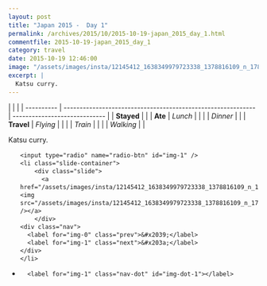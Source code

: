 ```yaml
---
layout: post
title: "Japan 2015 -  Day 1"
permalink: /archives/2015/10/2015-10-19-japan_2015_day_1.html
commentfile: 2015-10-19-japan_2015_day_1
category: travel
date: 2015-10-19 12:46:00
image: "/assets/images/insta/12145412_1638349979723338_1378816109_n_17844609967047535.jpg"
excerpt: |
  Katsu curry.
---
```


|            |                                                              |
| ---------- | ------------------------------------------------------------ | ----------------------------- |
| **Stayed** |  |
| **Ate**    | _Lunch_                                                      |          |
|            | _Dinner_                                                     |          |
| **Travel** | _Flying_                                                     |          |
|            | _Train_                                                      |          |
|            | _Walking_                                                    |          |


Katsu curry.


<ul class="slides">

    <input type="radio" name="radio-btn" id="img-1" />
    <li class="slide-container">
        <div class="slide">
          <a href="/assets/images/insta/12145412_1638349979723338_1378816109_n_17844609967047535.jpg"><img src="/assets/images/insta/12145412_1638349979723338_1378816109_n_17844609967047535.jpg" /></a>
        </div>
    <div class="nav">
      <label for="img-0" class="prev">&#x2039;</label>
      <label for="img-1" class="next">&#x203a;</label>
    </div>
    </li>
			
<li class="nav-dots">

      <label for="img-1" class="nav-dot" id="img-dot-1"></label>

</li>
</ul>        
             

		